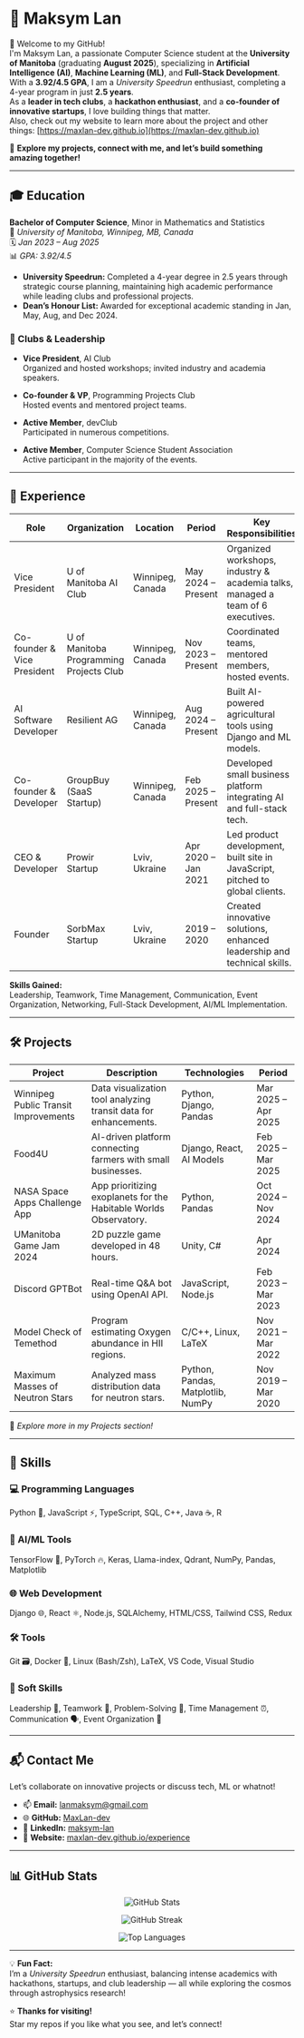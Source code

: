 # 🚀 Maksym Lan

👋 Welcome to my GitHub!  
I'm Maksym Lan, a passionate Computer Science student at the **University of Manitoba** (graduating **August 2025**), specializing in **Artificial Intelligence (AI)**, **Machine Learning (ML)**, and **Full-Stack Development**.  
With a **3.92/4.5 GPA**, I am a *University Speedrun* enthusiast, completing a 4-year program in just **2.5 years**.  
As a **leader in tech clubs**, a **hackathon enthusiast**, and a **co-founder of innovative startups**, I love building things that matter.  
Also, check out my website to learn more about the project and other things: [https://maxlan-dev.github.io](https://maxlan-dev.github.io)

🌟 **Explore my projects, connect with me, and let’s build something amazing together!**

---

## 🎓 Education

**Bachelor of Computer Science**, Minor in Mathematics and Statistics  
📍 *University of Manitoba, Winnipeg, MB, Canada*  
🗓 *Jan 2023 – Aug 2025*  
📊 *GPA: 3.92/4.5*

- **University Speedrun:** Completed a 4-year degree in 2.5 years through strategic course planning, maintaining high academic performance while leading clubs and professional projects.
- **Dean’s Honour List:** Awarded for exceptional academic standing in Jan, May, Aug, and Dec 2024.

### 🏫 Clubs & Leadership

- **Vice President**, AI Club  
  Organized and hosted workshops; invited industry and academia speakers.

- **Co-founder & VP**, Programming Projects Club  
  Hosted events and mentored project teams.

- **Active Member**, devClub  
  Participated in numerous competitions.

- **Active Member**, Computer Science Student Association  
  Active participant in the majority of the events.

---

## 💼 Experience

| Role                         | Organization                                       | Location         | Period              | Key Responsibilities                                                                 |
|------------------------------|----------------------------------------------------|------------------|---------------------|---------------------------------------------------------------------------------------|
| Vice President               | U of Manitoba AI Club                              | Winnipeg, Canada | May 2024 – Present  | Organized workshops, industry & academia talks, managed a team of 6 executives.       |
| Co-founder & Vice President | U of Manitoba Programming Projects Club            | Winnipeg, Canada | Nov 2023 – Present  | Coordinated teams, mentored members, hosted events.                                  |
| AI Software Developer        | Resilient AG                                       | Winnipeg, Canada | Aug 2024 – Present  | Built AI-powered agricultural tools using Django and ML models.                      |
| Co-founder & Developer       | GroupBuy (SaaS Startup)                            | Winnipeg, Canada | Feb 2025 – Present  | Developed small business platform integrating AI and full-stack tech.                |
| CEO & Developer              | Prowir Startup                                     | Lviv, Ukraine    | Apr 2020 – Jan 2021 | Led product development, built site in JavaScript, pitched to global clients.        |
| Founder                      | SorbMax Startup                                    | Lviv, Ukraine    | 2019 – 2020         | Created innovative solutions, enhanced leadership and technical skills.              |

**Skills Gained:**  
Leadership, Teamwork, Time Management, Communication, Event Organization, Networking, Full-Stack Development, AI/ML Implementation.

---

## 🛠️ Projects

| Project                               | Description                                                                 | Technologies                        | Period               |
|---------------------------------------|-----------------------------------------------------------------------------|-------------------------------------|----------------------|
| Winnipeg Public Transit Improvements | Data visualization tool analyzing transit data for enhancements.           | Python, Django, Pandas              | Mar 2025 – Apr 2025  |
| Food4U                                | AI-driven platform connecting farmers with small businesses.               | Django, React, AI Models            | Feb 2025 – Mar 2025  |
| NASA Space Apps Challenge App         | App prioritizing exoplanets for the Habitable Worlds Observatory.          | Python, Pandas                      | Oct 2024 – Nov 2024  |
| UManitoba Game Jam 2024               | 2D puzzle game developed in 48 hours.                                       | Unity, C#                           | Apr 2024             |
| Discord GPTBot                        | Real-time Q&A bot using OpenAI API.                                        | JavaScript, Node.js                 | Feb 2023 – Mar 2023  |
| Model Check of Temethod               | Program estimating Oxygen abundance in HII regions.                        | C/C++, Linux, LaTeX                 | Nov 2021 – Mar 2022  |
| Maximum Masses of Neutron Stars       | Analyzed mass distribution data for neutron stars.                         | Python, Pandas, Matplotlib, NumPy   | Nov 2019 – Mar 2020  |

🔗 *Explore more in my Projects section!*

---

## 🧠 Skills

### 💻 Programming Languages  
Python 🐍, JavaScript ⚡, TypeScript, SQL, C++, Java ☕, R

### 🧠 AI/ML Tools  
TensorFlow 🤖, PyTorch 🔥, Keras, Llama-index, Qdrant, NumPy, Pandas, Matplotlib

### 🌐 Web Development  
Django 🌐, React ⚛️, Node.js, SQLAlchemy, HTML/CSS, Tailwind CSS, Redux

### 🛠️ Tools  
Git 🗃️, Docker 🐳, Linux (Bash/Zsh), LaTeX, VS Code, Visual Studio

### 🤝 Soft Skills  
Leadership 🌟, Teamwork 🤝, Problem-Solving 🧩, Time Management ⏰, Communication 🗣️, Event Organization 🎉

---

## 📬 Contact Me

Let’s collaborate on innovative projects or discuss tech, ML or whatnot!

- 📫 **Email:** lanmaksym@gmail.com  
- 🌐 **GitHub:** [MaxLan-dev](https://github.com/MaxLan-dev)  
- 💼 **LinkedIn:** [maksym-lan](https://www.linkedin.com/in/maksym-lan/)  
- 🧭 **Website:** [maxlan-dev.github.io/experience](https://maxlan-dev.github.io/experience)

---

## 📊 GitHub Stats

<p align="center">
  <img src="https://github-readme-stats.vercel.app/api?username=MaxLan-dev&show_icons=true&theme=tokyonight&hide_rank=false" alt="GitHub Stats" />
</p>

<p align="center">
  <img src="https://github-readme-streak-stats.herokuapp.com/?user=MaxLan-dev&theme=tokyonight" alt="GitHub Streak" />
</p>

<p align="center">
  <img src="https://github-readme-stats.vercel.app/api/top-langs/?username=MaxLan-dev&layout=compact&theme=tokyonight" alt="Top Languages" />
</p>

---

💡 **Fun Fact:**  
I’m a *University Speedrun* enthusiast, balancing intense academics with hackathons, startups, and club leadership — all while exploring the cosmos through astrophysics research!

⭐ **Thanks for visiting!**  
Star my repos if you like what you see, and let’s connect!
